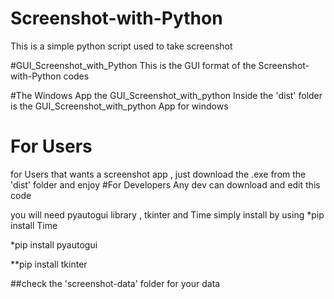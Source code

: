 # Screenshot-with-Python
This is a simple python script used to take screenshot

#GUI_Screenshot_with_Python 
This is the GUI format of the Screenshot-with-Python codes

#The Windows App  the GUI_Screenshot_with_python 
Inside the 'dist' folder  is the  GUI_Screenshot_with_python  App for windows

# For Users
for Users that wants a screenshot app , just download the .exe from the 'dist' folder and enjoy
#For Developers 
Any dev can download and edit this code 



you will need pyautogui library , tkinter and Time 
simply install by using 
*pip install Time

*pip install pyautogui



**pip install tkinter


##check the 'screenshot-data' folder for your data